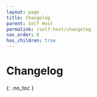 ```yaml
---
layout: page
title: Changelog
parent: Self Host
permalink: /self-host/changelog
nav_order: 8
has_children: true
---
```


# Changelog
{: .no_toc }
